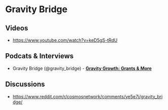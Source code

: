 # Gravity Bridge

## Videos
- https://www.youtube.com/watch?v=keD5gS-tRdU

## Podcats & Interviews
- Gravity Bridge (@gravity_bridge) - [**Gravity Growth: Grants & More**](https://twitter.com/gravity_bridge/status/1743301562955608381)

## Discussions
- https://www.reddit.com/r/cosmosnetwork/comments/ye5e7j/gravity_bridge/
